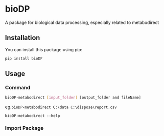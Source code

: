 # bioDP

A package for biological data processing, especially related to metabodirect
## Installation

You can install this package using pip:
```bash
pip install bioDP
```
## Usage

### Command

```bash
bioDP-metabodirect [input_folder] [output_folder and fileName]
```  
 eg.`bioDP-metabodirect C:\data C:\dispose\report.csv`  

`bioDP-metabodirect --help`

### Import Package

```python

```